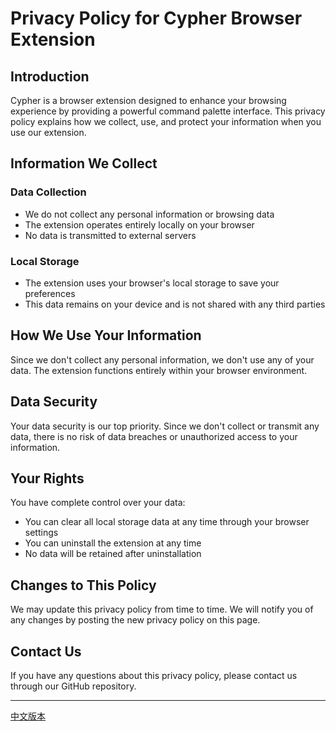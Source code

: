 # Privacy Policy for Cypher Browser Extension

## Introduction

Cypher is a browser extension designed to enhance your browsing experience by providing a powerful command palette interface. This privacy policy explains how we collect, use, and protect your information when you use our extension.

## Information We Collect

### Data Collection
- We do not collect any personal information or browsing data
- The extension operates entirely locally on your browser
- No data is transmitted to external servers

### Local Storage
- The extension uses your browser's local storage to save your preferences
- This data remains on your device and is not shared with any third parties

## How We Use Your Information

Since we don't collect any personal information, we don't use any of your data. The extension functions entirely within your browser environment.

## Data Security

Your data security is our top priority. Since we don't collect or transmit any data, there is no risk of data breaches or unauthorized access to your information.

## Your Rights

You have complete control over your data:
- You can clear all local storage data at any time through your browser settings
- You can uninstall the extension at any time
- No data will be retained after uninstallation

## Changes to This Policy

We may update this privacy policy from time to time. We will notify you of any changes by posting the new privacy policy on this page.

## Contact Us

If you have any questions about this privacy policy, please contact us through our GitHub repository.

---

[中文版本](privacy-policy-zh.md)
